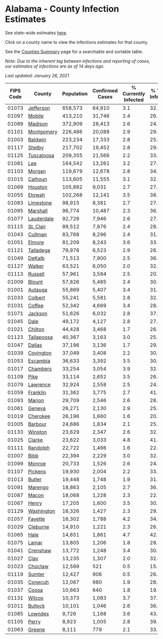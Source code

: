 # Alabama - County Infection Estimates

See state-wide estimates [here](/infections/us-al).

Click on a county name to view the infections estimates for that county.

See the [Counties Summary](/infections/summary-counties) page for a searchable and sortable table.

*Note: Due to the inherent lag between infections and reporting of cases, our estimates of infections are as of 14 days ago.*

*Last updated: January 26, 2021*

|   FIPS Code |                   County |   Population |   Confirmed Cases |   % Currently Infected |   % Total Infected |
|-------------|--------------------------|--------------|-------------------|------------------------|--------------------|
|       01073 |   [Jefferson](jefferson) |      658,573 |            64,910 |                    3.1 |               32.2 |
|       01097 |         [Mobile](mobile) |      413,210 |            31,746 |                    2.4 |               26.1 |
|       01089 |       [Madison](madison) |      372,909 |            28,413 |                    2.6 |               24.5 |
|       01101 | [Montgomery](montgomery) |      226,486 |            20,088 |                    2.9 |               29.9 |
|       01003 |       [Baldwin](baldwin) |      223,234 |            17,333 |                    2.8 |               25.0 |
|       01117 |         [Shelby](shelby) |      217,702 |            19,452 |                    2.8 |               29.0 |
|       01125 | [Tuscaloosa](tuscaloosa) |      209,355 |            21,566 |                    2.2 |               33.6 |
|       01081 |               [Lee](lee) |      164,542 |            13,261 |                    3.2 |               27.0 |
|       01103 |         [Morgan](morgan) |      119,679 |            12,678 |                    2.8 |               34.2 |
|       01015 |       [Calhoun](calhoun) |      113,605 |            11,555 |                    3.1 |               32.7 |
|       01069 |       [Houston](houston) |      105,882 |             9,031 |                    2.7 |               27.4 |
|       01055 |         [Etowah](etowah) |      102,268 |            12,141 |                    3.5 |               38.3 |
|       01083 |   [Limestone](limestone) |       98,915 |             8,381 |                    2.7 |               27.0 |
|       01095 |     [Marshall](marshall) |       96,774 |            10,487 |                    2.3 |               36.5 |
|       01077 | [Lauderdale](lauderdale) |       92,729 |             7,946 |                    2.6 |               27.0 |
|       01115 |   [St. Clair](st.-clair) |       89,512 |             7,876 |                    2.4 |               28.4 |
|       01043 |       [Cullman](cullman) |       83,768 |             8,296 |                    2.4 |               31.7 |
|       01051 |         [Elmore](elmore) |       81,209 |             8,243 |                    3.6 |               33.1 |
|       01121 |   [Talladega](talladega) |       79,978 |             6,523 |                    2.9 |               26.3 |
|       01049 |         [DeKalb](dekalb) |       71,513 |             7,900 |                    2.5 |               36.1 |
|       01127 |         [Walker](walker) |       63,521 |             6,050 |                    2.0 |               32.1 |
|       01113 |       [Russell](russell) |       57,961 |             3,584 |                    2.5 |               20.9 |
|       01009 |         [Blount](blount) |       57,826 |             5,485 |                    2.4 |               30.6 |
|       01001 |       [Autauga](autauga) |       55,869 |             5,407 |                    3.4 |               31.5 |
|       01033 |       [Colbert](colbert) |       55,241 |             5,581 |                    2.8 |               32.5 |
|       01031 |         [Coffee](coffee) |       52,342 |             4,669 |                    3.4 |               28.6 |
|       01071 |       [Jackson](jackson) |       51,626 |             6,032 |                    2.8 |               37.4 |
|       01045 |             [Dale](dale) |       49,172 |             4,127 |                    2.8 |               27.2 |
|       01021 |       [Chilton](chilton) |       44,428 |             3,468 |                    1.7 |               26.1 |
|       01123 | [Tallapoosa](tallapoosa) |       40,367 |             3,163 |                    3.0 |               25.6 |
|       01047 |         [Dallas](dallas) |       37,196 |             3,136 |                    1.7 |               29.7 |
|       01039 |   [Covington](covington) |       37,049 |             3,408 |                    2.2 |               30.4 |
|       01053 |     [Escambia](escambia) |       36,633 |             3,392 |                    3.5 |               30.9 |
|       01017 |     [Chambers](chambers) |       33,254 |             3,054 |                    3.9 |               32.7 |
|       01109 |             [Pike](pike) |       33,114 |             2,652 |                    3.5 |               26.8 |
|       01079 |     [Lawrence](lawrence) |       32,924 |             2,558 |                    2.5 |               24.6 |
|       01059 |     [Franklin](franklin) |       31,362 |             3,775 |                    2.7 |               41.2 |
|       01093 |         [Marion](marion) |       29,709 |             2,546 |                    2.6 |               28.8 |
|       01061 |         [Geneva](geneva) |       26,271 |             2,130 |                    2.9 |               25.4 |
|       01019 |     [Cherokee](cherokee) |       26,196 |             1,660 |                    1.6 |               20.5 |
|       01005 |       [Barbour](barbour) |       24,686 |             1,834 |                    2.1 |               25.2 |
|       01133 |       [Winston](winston) |       23,629 |             2,347 |                    2.6 |               32.2 |
|       01025 |         [Clarke](clarke) |       23,622 |             3,033 |                    4.8 |               41.4 |
|       01111 |     [Randolph](randolph) |       22,722 |             1,466 |                    1.6 |               22.0 |
|       01007 |             [Bibb](bibb) |       22,394 |             2,229 |                    3.0 |               32.4 |
|       01099 |         [Monroe](monroe) |       20,733 |             1,526 |                    2.6 |               24.8 |
|       01107 |       [Pickens](pickens) |       19,930 |             2,004 |                    2.2 |               33.2 |
|       01013 |         [Butler](butler) |       19,448 |             1,748 |                    1.9 |               31.9 |
|       01091 |       [Marengo](marengo) |       18,863 |             2,105 |                    2.7 |               36.8 |
|       01087 |           [Macon](macon) |       18,068 |             1,228 |                    2.3 |               22.7 |
|       01067 |           [Henry](henry) |       17,205 |             1,600 |                    3.5 |               30.3 |
|       01129 | [Washington](washington) |       16,326 |             1,427 |                    2.3 |               29.2 |
|       01057 |       [Fayette](fayette) |       16,302 |             1,788 |                    4.2 |               34.6 |
|       01029 |     [Cleburne](cleburne) |       14,910 |             1,221 |                    2.3 |               26.1 |
|       01065 |             [Hale](hale) |       14,651 |             1,861 |                    4.7 |               42.1 |
|       01075 |           [Lamar](lamar) |       13,805 |             1,206 |                    1.8 |               28.5 |
|       01041 |     [Crenshaw](crenshaw) |       13,772 |             1,248 |                    3.4 |               30.2 |
|       01027 |             [Clay](clay) |       13,235 |             1,307 |                    2.0 |               32.4 |
|       01023 |       [Choctaw](choctaw) |       12,589 |               521 |                    0.5 |               15.6 |
|       01119 |         [Sumter](sumter) |       12,427 |               906 |                    0.5 |               26.4 |
|       01035 |       [Conecuh](conecuh) |       12,067 |               980 |                    1.9 |               28.2 |
|       01037 |           [Coosa](coosa) |       10,663 |               640 |                    1.8 |               19.7 |
|       01131 |         [Wilcox](wilcox) |       10,373 |             1,083 |                    3.7 |               37.1 |
|       01011 |       [Bullock](bullock) |       10,101 |             1,046 |                    2.6 |               36.6 |
|       01085 |       [Lowndes](lowndes) |        9,726 |             1,168 |                    3.6 |               43.0 |
|       01105 |           [Perry](perry) |        8,923 |             1,005 |                    2.8 |               39.5 |
|       01063 |         [Greene](greene) |        8,111 |               779 |                    2.1 |               33.5 |
